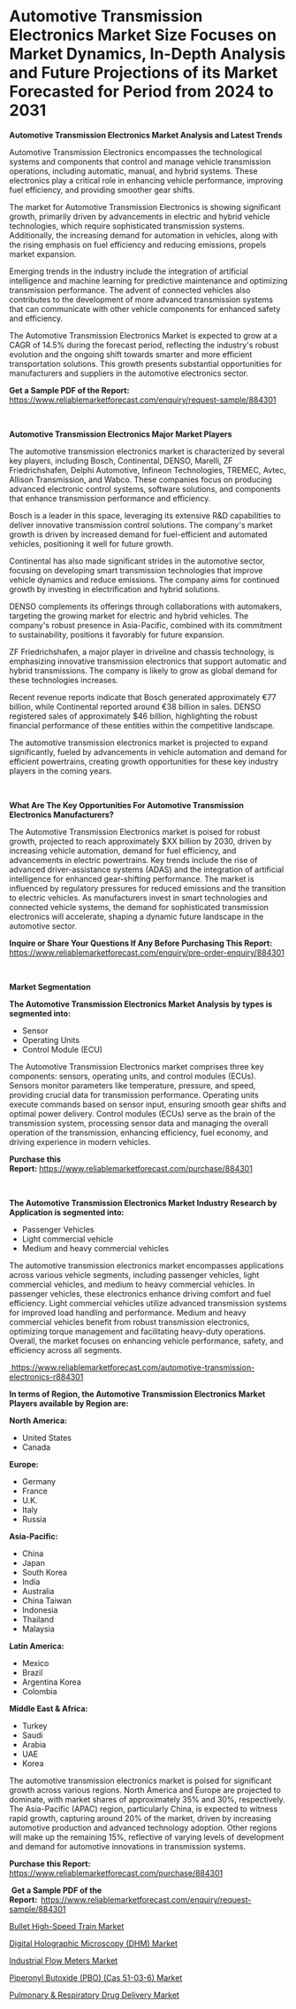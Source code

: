 <p><h1>Automotive Transmission Electronics Market Size Focuses on Market Dynamics, In-Depth Analysis and Future Projections of its Market Forecasted for Period from 2024 to 2031</h1></p><p><strong>Automotive Transmission Electronics Market Analysis and Latest Trends</strong></p>
<p><p>Automotive Transmission Electronics encompasses the technological systems and components that control and manage vehicle transmission operations, including automatic, manual, and hybrid systems. These electronics play a critical role in enhancing vehicle performance, improving fuel efficiency, and providing smoother gear shifts. </p><p>The market for Automotive Transmission Electronics is showing significant growth, primarily driven by advancements in electric and hybrid vehicle technologies, which require sophisticated transmission systems. Additionally, the increasing demand for automation in vehicles, along with the rising emphasis on fuel efficiency and reducing emissions, propels market expansion. </p><p>Emerging trends in the industry include the integration of artificial intelligence and machine learning for predictive maintenance and optimizing transmission performance. The advent of connected vehicles also contributes to the development of more advanced transmission systems that can communicate with other vehicle components for enhanced safety and efficiency.</p><p>The Automotive Transmission Electronics Market is expected to grow at a CAGR of 14.5% during the forecast period, reflecting the industry's robust evolution and the ongoing shift towards smarter and more efficient transportation solutions. This growth presents substantial opportunities for manufacturers and suppliers in the automotive electronics sector.</p></p>
<p><strong>Get a Sample PDF of the Report:&nbsp;</strong> <a href="https://www.reliablemarketforecast.com/enquiry/request-sample/884301?utm_campaign=1110&utm_medium=2&utm_source=Github&utm_content=ia&utm_term=03112024&utm_id=automotive-transmission-electronics">https://www.reliablemarketforecast.com/enquiry/request-sample/884301</a></p>
<p>&nbsp;</p>
<p><strong>Automotive Transmission Electronics Major Market Players</strong></p>
<p><p>The automotive transmission electronics market is characterized by several key players, including Bosch, Continental, DENSO, Marelli, ZF Friedrichshafen, Delphi Automotive, Infineon Technologies, TREMEC, Avtec, Allison Transmission, and Wabco. These companies focus on producing advanced electronic control systems, software solutions, and components that enhance transmission performance and efficiency.</p><p>Bosch is a leader in this space, leveraging its extensive R&D capabilities to deliver innovative transmission control solutions. The company's market growth is driven by increased demand for fuel-efficient and automated vehicles, positioning it well for future growth.</p><p>Continental has also made significant strides in the automotive sector, focusing on developing smart transmission technologies that improve vehicle dynamics and reduce emissions. The company aims for continued growth by investing in electrification and hybrid solutions.</p><p>DENSO complements its offerings through collaborations with automakers, targeting the growing market for electric and hybrid vehicles. The company's robust presence in Asia-Pacific, combined with its commitment to sustainability, positions it favorably for future expansion.</p><p>ZF Friedrichshafen, a major player in driveline and chassis technology, is emphasizing innovative transmission electronics that support automatic and hybrid transmissions. The company is likely to grow as global demand for these technologies increases.</p><p>Recent revenue reports indicate that Bosch generated approximately €77 billion, while Continental reported around €38 billion in sales. DENSO registered sales of approximately $46 billion, highlighting the robust financial performance of these entities within the competitive landscape.</p><p>The automotive transmission electronics market is projected to expand significantly, fueled by advancements in vehicle automation and demand for efficient powertrains, creating growth opportunities for these key industry players in the coming years.</p></p>
<p>&nbsp;</p>
<p><strong>What Are The Key Opportunities For Automotive Transmission Electronics Manufacturers?</strong></p>
<p><p>The Automotive Transmission Electronics market is poised for robust growth, projected to reach approximately $XX billion by 2030, driven by increasing vehicle automation, demand for fuel efficiency, and advancements in electric powertrains. Key trends include the rise of advanced driver-assistance systems (ADAS) and the integration of artificial intelligence for enhanced gear-shifting performance. The market is influenced by regulatory pressures for reduced emissions and the transition to electric vehicles. As manufacturers invest in smart technologies and connected vehicle systems, the demand for sophisticated transmission electronics will accelerate, shaping a dynamic future landscape in the automotive sector.</p></p>
<p><strong>Inquire or Share Your Questions If Any Before Purchasing This Report:</strong> <a href="https://www.reliablemarketforecast.com/enquiry/pre-order-enquiry/884301?utm_campaign=1110&utm_medium=2&utm_source=Github&utm_content=ia&utm_term=03112024&utm_id=automotive-transmission-electronics">https://www.reliablemarketforecast.com/enquiry/pre-order-enquiry/884301</a></p>
<p>&nbsp;</p>
<p><strong>Market Segmentation</strong></p>
<p><strong>The Automotive Transmission Electronics Market Analysis by types is segmented into:</strong></p>
<p><ul><li>Sensor</li><li>Operating Units</li><li>Control Module (ECU)</li></ul></p>
<p><p>The Automotive Transmission Electronics market comprises three key components: sensors, operating units, and control modules (ECUs). Sensors monitor parameters like temperature, pressure, and speed, providing crucial data for transmission performance. Operating units execute commands based on sensor input, ensuring smooth gear shifts and optimal power delivery. Control modules (ECUs) serve as the brain of the transmission system, processing sensor data and managing the overall operation of the transmission, enhancing efficiency, fuel economy, and driving experience in modern vehicles.</p></p>
<p><strong>Purchase this Report:&nbsp;</strong><a href="https://www.reliablemarketforecast.com/purchase/884301?utm_campaign=1110&utm_medium=2&utm_source=Github&utm_content=ia&utm_term=03112024&utm_id=automotive-transmission-electronics">https://www.reliablemarketforecast.com/purchase/884301</a></p>
<p>&nbsp;</p>
<p><strong>The Automotive Transmission Electronics Market Industry Research by Application is segmented into:</strong></p>
<p><ul><li>Passenger Vehicles</li><li>Light commercial vehicle</li><li>Medium and heavy commercial vehicles</li></ul></p>
<p><p>The automotive transmission electronics market encompasses applications across various vehicle segments, including passenger vehicles, light commercial vehicles, and medium to heavy commercial vehicles. In passenger vehicles, these electronics enhance driving comfort and fuel efficiency. Light commercial vehicles utilize advanced transmission systems for improved load handling and performance. Medium and heavy commercial vehicles benefit from robust transmission electronics, optimizing torque management and facilitating heavy-duty operations. Overall, the market focuses on enhancing vehicle performance, safety, and efficiency across all segments.</p></p>
<p><a href="https://www.reliablemarketforecast.com/automotive-transmission-electronics-r884301?utm_campaign=1110&utm_medium=2&utm_source=Github&utm_content=ia&utm_term=03112024&utm_id=automotive-transmission-electronics">&nbsp;https://www.reliablemarketforecast.com/automotive-transmission-electronics-r884301</a></p>
<p><strong>In terms of Region, the Automotive Transmission Electronics Market Players available by Region are:</strong></p>
<p>
    <p> <strong> North America: </strong>
        <ul>
            <li>United States</li>
            <li>Canada</li>
        </ul>
        </p> 
    <p> <strong> Europe: </strong>
        <ul>
            <li>Germany</li>
            <li>France</li>
            <li>U.K.</li>
            <li>Italy</li>
            <li>Russia</li>
        </ul>
        </p> 
    <p> <strong> Asia-Pacific: </strong>
        <ul>
            <li>China</li>
            <li>Japan</li>
            <li>South Korea</li>
            <li>India</li>
            <li>Australia</li>
            <li>China Taiwan</li>
            <li>Indonesia</li>
            <li>Thailand</li>
            <li>Malaysia</li>
        </ul>
        </p> 
    <p> <strong> Latin America: </strong>
        <ul>
            <li>Mexico</li>
            <li>Brazil</li>
            <li>Argentina Korea</li>
            <li>Colombia</li>
        </ul>
        </p> 
    <p> <strong> Middle East & Africa: </strong>
        <ul>
            <li>Turkey</li>
            <li>Saudi</li>
            <li>Arabia</li>
            <li>UAE</li>
            <li>Korea</li>
        </ul>
    </p>
    </p>
<p><p>The automotive transmission electronics market is poised for significant growth across various regions. North America and Europe are projected to dominate, with market shares of approximately 35% and 30%, respectively. The Asia-Pacific (APAC) region, particularly China, is expected to witness rapid growth, capturing around 20% of the market, driven by increasing automotive production and advanced technology adoption. Other regions will make up the remaining 15%, reflective of varying levels of development and demand for automotive innovations in transmission systems.</p></p>
<p><strong>Purchase this Report: </strong><a href="https://www.reliablemarketforecast.com/purchase/884301?utm_campaign=1110&utm_medium=2&utm_source=Github&utm_content=ia&utm_term=03112024&utm_id=automotive-transmission-electronics">https://www.reliablemarketforecast.com/purchase/884301</a></p>
<p>&nbsp;<strong>Get a Sample PDF of the Report:&nbsp;&nbsp;</strong><a href="https://www.reliablemarketforecast.com/enquiry/request-sample/884301?utm_campaign=1110&utm_medium=2&utm_source=Github&utm_content=ia&utm_term=03112024&utm_id=automotive-transmission-electronics">https://www.reliablemarketforecast.com/enquiry/request-sample/884301</a></p>
<p><strong></strong></p>
<p><p><a href="https://github.com/sandygraoj2/Market-Research-Report-List-1/blob/main/bullet-high-speed-train-market.md?utm_campaign=1110&utm_medium=2&utm_source=Github&utm_content=ia&utm_term=03112024&utm_id=automotive-transmission-electronics">Bullet High-Speed Train Market</a></p><p><a href="https://issuu.com/reportprime-2/docs/digital-holographic-microscopy-dhm-_5b32817237b05d?utm_campaign=1110&utm_medium=2&utm_source=Github&utm_content=ia&utm_term=03112024&utm_id=automotive-transmission-electronics">Digital Holographic Microscopy (DHM) Market</a></p><p><a href="https://www.linkedin.com/pulse/industrial-flow-meters-market-drivers-challenges-forecast-2024-2031-aolze?utm_campaign=1110&utm_medium=2&utm_source=Github&utm_content=ia&utm_term=03112024&utm_id=automotive-transmission-electronics">Industrial Flow Meters Market</a></p><p><a href="https://www.linkedin.com/pulse/piperonyl-butoxide-pbo-cas-51-03-6-value-chain-analysis-from-spgge?utm_campaign=1110&utm_medium=2&utm_source=Github&utm_content=ia&utm_term=03112024&utm_id=automotive-transmission-electronics">Piperonyl Butoxide (PBO) (Cas 51-03-6) Market</a></p><p><a href="https://issuu.com/reportprime-2/docs/pulmonary-respiratory-drug-delivery_cda35634a4b996?utm_campaign=1110&utm_medium=2&utm_source=Github&utm_content=ia&utm_term=03112024&utm_id=automotive-transmission-electronics">Pulmonary & Respiratory Drug Delivery Market</a></p></p>